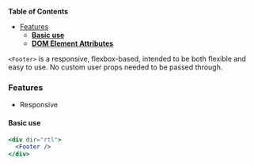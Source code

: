 <!-- START doctoc generated TOC please keep comment here to allow auto update -->

<!-- DON'T EDIT THIS SECTION, INSTEAD RE-RUN doctoc TO UPDATE -->

**Table of Contents**

* [Features](#features)
  * [**Basic use**](#basic-use)
  * [**DOM Element Attributes**](#dom-element-attributes)

<!-- END doctoc generated TOC please keep comment here to allow auto update -->

`<Footer>` is a responsive, flexbox-based, intended to be both
flexible and easy to use. No custom user props needed to be passed through.

### Features

* Responsive

#### **Basic use**

```jsx
<div dir="rtl">
  <Footer />
</div>
```
